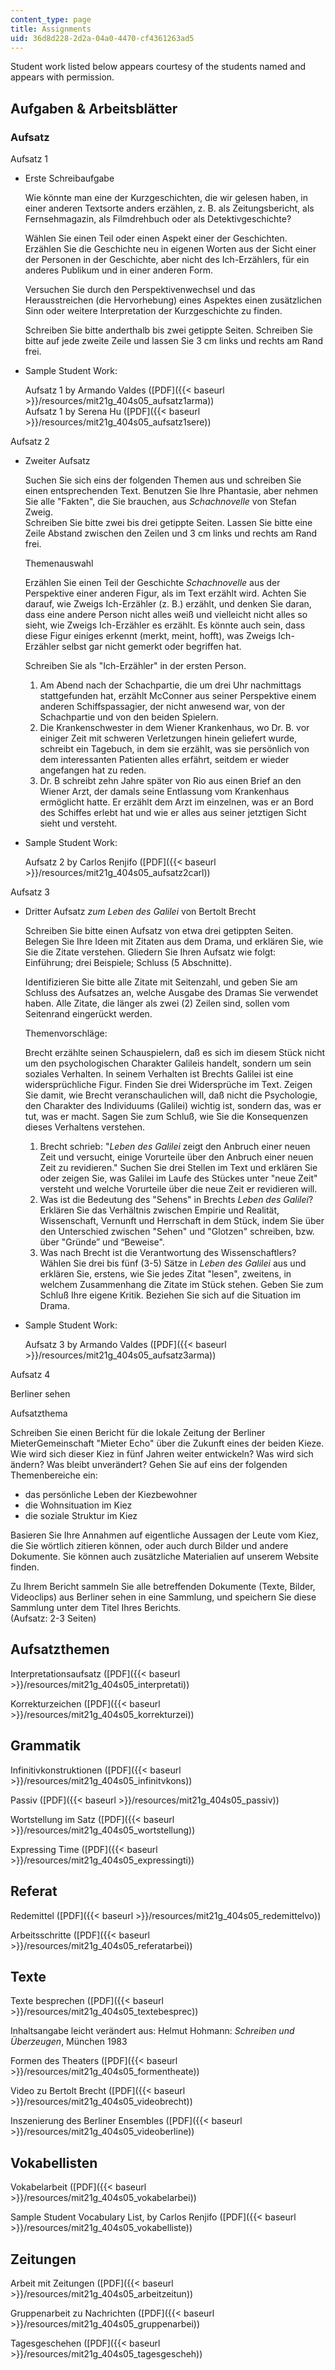 ```yaml
---
content_type: page
title: Assignments
uid: 36d8d228-2d2a-04a0-4470-cf4361263ad5
---
```


Student work listed below appears courtesy of the students named and appears with permission.

Aufgaben & Arbeitsblätter
-------------------------

### Aufsatz

Aufsatz 1

*   Erste Schreibaufgabe  
    
    Wie könnte man eine der Kurzgeschichten, die wir gelesen haben, in einer anderen Textsorte anders erzählen, z. B. als Zeitungsbericht, als Fernsehmagazin, als Filmdrehbuch oder als Detektivgeschichte?
    
    Wählen Sie einen Teil oder einen Aspekt einer der Geschichten. Erzählen Sie die Geschichte neu in eigenen Worten aus der Sicht einer der Personen in der Geschichte, aber nicht des Ich-Erzählers, für ein anderes Publikum und in einer anderen Form.
    
    Versuchen Sie durch den Perspektivenwechsel und das Herausstreichen (die Hervorhebung) eines Aspektes einen zusätzlichen Sinn oder weitere Interpretation der Kurzgeschichte zu finden.
    
    Schreiben Sie bitte anderthalb bis zwei getippte Seiten. Schreiben Sie bitte auf jede zweite Zeile und lassen Sie 3 cm links und rechts am Rand frei.
    
*   Sample Student Work:  
    
    Aufsatz 1 by Armando Valdes ([PDF]({{< baseurl >}}/resources/mit21g_404s05_aufsatz1arma))  
    Aufsatz 1 by Serena Hu ([PDF]({{< baseurl >}}/resources/mit21g_404s05_aufsatz1sere))
    

Aufsatz 2

*   Zweiter Aufsatz  
    
    Suchen Sie sich eins der folgenden Themen aus und schreiben Sie einen entsprechenden Text. Benutzen Sie Ihre Phantasie, aber nehmen Sie alle "Fakten", die Sie brauchen, aus _Schachnovelle_ von Stefan Zweig.  
    Schreiben Sie bitte zwei bis drei getippte Seiten. Lassen Sie bitte eine Zeile Abstand zwischen den Zeilen und 3 cm links und rechts am Rand frei.
    
    Themenauswahl
    
    Erzählen Sie einen Teil der Geschichte _Schachnovelle_ aus der Perspektive einer anderen Figur, als im Text erzählt wird. Achten Sie darauf, wie Zweigs Ich-Erzähler (z. B.) erzählt, und denken Sie daran, dass eine andere Person nicht alles weiß und vielleicht nicht alles so sieht, wie Zweigs Ich-Erzähler es erzählt. Es könnte auch sein, dass diese Figur einiges erkennt (merkt, meint, hofft), was Zweigs Ich-Erzähler selbst gar nicht gemerkt oder begriffen hat.
    
    Schreiben Sie als "Ich-Erzähler" in der ersten Person.
    
    1.  Am Abend nach der Schachpartie, die um drei Uhr nachmittags stattgefunden hat, erzählt McConner aus seiner Perspektive einem anderen Schiffspassagier, der nicht anwesend war, von der Schachpartie und von den beiden Spielern.
    2.  Die Krankenschwester in dem Wiener Krankenhaus, wo Dr. B. vor einiger Zeit mit schweren Verletzungen hinein geliefert wurde, schreibt ein Tagebuch, in dem sie erzählt, was sie persönlich von dem interessanten Patienten alles erfährt, seitdem er wieder angefangen hat zu reden.
    3.  Dr. B schreibt zehn Jahre später von Rio aus einen Brief an den Wiener Arzt, der damals seine Entlassung vom Krankenhaus ermöglicht hatte. Er erzählt dem Arzt im einzelnen, was er an Bord des Schiffes erlebt hat und wie er alles aus seiner jetztigen Sicht sieht und versteht.
*   Sample Student Work:  
      
    Aufsatz 2 by Carlos Renjifo ([PDF]({{< baseurl >}}/resources/mit21g_404s05_aufsatz2carl))

Aufsatz 3

*   Dritter Aufsatz _zum Leben des Galilei_ von Bertolt Brecht  
      
    
    Schreiben Sie bitte einen Aufsatz von etwa drei getippten Seiten. Belegen Sie Ihre Ideen mit Zitaten aus dem Drama, und erklären Sie, wie Sie die Zitate verstehen. Gliedern Sie Ihren Aufsatz wie folgt: Einführung; drei Beispiele; Schluss (5 Abschnitte).
    
    Identifizieren Sie bitte alle Zitate mit Seitenzahl, und geben Sie am Schluss des Aufsatzes an, welche Ausgabe des Dramas Sie verwendet haben. Alle Zitate, die länger als zwei (2) Zeilen sind, sollen vom Seitenrand eingerückt werden.
    
    Themenvorschläge:
    
    Brecht erzählte seinen Schauspielern, daß es sich im diesem Stück nicht um den psychologischen Charakter Galileis handelt, sondern um sein soziales Verhalten. In seinem Verhalten ist Brechts Galilei ist eine widersprüchliche Figur. Finden Sie drei Widersprüche im Text. Zeigen Sie damit, wie Brecht veranschaulichen will, daß nicht die Psychologie, den Charakter des Individuums (Galilei) wichtig ist, sondern das, was er tut, was er macht. Sagen Sie zum Schluß, wie Sie die Konsequenzen dieses Verhaltens verstehen.
    
    1.  Brecht schrieb: "_Leben des Galilei_ zeigt den Anbruch einer neuen Zeit und versucht, einige Vorurteile über den Anbruch einer neuen Zeit zu revidieren." Suchen Sie drei Stellen im Text und erklären Sie oder zeigen Sie, was Galilei im Laufe des Stückes unter "neue Zeit" versteht und welche Vorurteile über die neue Zeit er revidieren will.
    2.  Was ist die Bedeutung des "Sehens" in Brechts _Leben des Galilei_? Erklären Sie das Verhältnis zwischen Empirie und Realität, Wissenschaft, Vernunft und Herrschaft in dem Stück, indem Sie über den Unterschied zwischen "Sehen" und "Glotzen" schreiben, bzw. über "Gründe” und “Beweise".
    3.  Was nach Brecht ist die Verantwortung des Wissenschaftlers? Wählen Sie drei bis fünf (3-5) Sätze in _Leben des Galilei_ aus und erklären Sie, erstens, wie Sie jedes Zitat "lesen", zweitens, in welchem Zusammenhang die Zitate im Stück stehen. Geben Sie zum Schluß Ihre eigene Kritik. Beziehen Sie sich auf die Situation im Drama.
*   Sample Student Work:  
      
    Aufsatz 3 by Armando Valdes ([PDF]({{< baseurl >}}/resources/mit21g_404s05_aufsatz3arma))

Aufsatz 4

Berliner sehen

Aufsatzthema

Schreiben Sie einen Bericht für die lokale Zeitung der Berliner MieterGemeinschaft "Mieter Echo" über die Zukunft eines der beiden Kieze. Wie wird sich dieser Kiez in fünf Jahren weiter entwickeln? Was wird sich ändern? Was bleibt unverändert? Gehen Sie auf eins der folgenden Themenbereiche ein:

*   das persönliche Leben der Kiezbewohner
*   die Wohnsituation im Kiez
*   die soziale Struktur im Kiez

Basieren Sie Ihre Annahmen auf eigentliche Aussagen der Leute vom Kiez, die Sie wörtlich zitieren können, oder auch durch Bilder und andere Dokumente. Sie können auch zusätzliche Materialien auf unserem Website finden.

Zu Ihrem Bericht sammeln Sie alle betreffenden Dokumente (Texte, Bilder, Videoclips) aus Berliner sehen in eine Sammlung, und speichern Sie diese Sammlung unter dem Titel Ihres Berichts.  
(Aufsatz: 2-3 Seiten)

Aufsatzthemen
-------------

Interpretationsaufsatz ([PDF]({{< baseurl >}}/resources/mit21g_404s05_interpretati))

Korrekturzeichen ([PDF]({{< baseurl >}}/resources/mit21g_404s05_korrekturzei))

Grammatik
---------

Infinitivkonstruktionen ([PDF]({{< baseurl >}}/resources/mit21g_404s05_infinitvkons))

Passiv ([PDF]({{< baseurl >}}/resources/mit21g_404s05_passiv))

Wortstellung im Satz ([PDF]({{< baseurl >}}/resources/mit21g_404s05_wortstellung))

Expressing Time ([PDF]({{< baseurl >}}/resources/mit21g_404s05_expressingti))

Referat
-------

Redemittel ([PDF]({{< baseurl >}}/resources/mit21g_404s05_redemittelvo))

Arbeitsschritte ([PDF]({{< baseurl >}}/resources/mit21g_404s05_referatarbei))

Texte
-----

Texte besprechen ([PDF]({{< baseurl >}}/resources/mit21g_404s05_textebesprec))

Inhaltsangabe leicht verändert aus: Helmut Hohmann: _Schreiben und Überzeugen_, München 1983

Formen des Theaters ([PDF]({{< baseurl >}}/resources/mit21g_404s05_formentheate))

Video zu Bertolt Brecht ([PDF]({{< baseurl >}}/resources/mit21g_404s05_videobrecht))

Inszenierung des Berliner Ensembles ([PDF]({{< baseurl >}}/resources/mit21g_404s05_videoberline))

Vokabellisten
-------------

Vokabelarbeit ([PDF]({{< baseurl >}}/resources/mit21g_404s05_vokabelarbei))

Sample Student Vocabulary List, by Carlos Renjifo ([PDF]({{< baseurl >}}/resources/mit21g_404s05_vokabelliste))

Zeitungen
---------

Arbeit mit Zeitungen ([PDF]({{< baseurl >}}/resources/mit21g_404s05_arbeitzeitun))

Gruppenarbeit zu Nachrichten ([PDF]({{< baseurl >}}/resources/mit21g_404s05_gruppenarbei))

Tagesgeschehen ([PDF]({{< baseurl >}}/resources/mit21g_404s05_tagesgescheh))